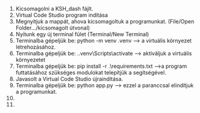 1. Kicsomagolni a KSH_dash fájlt.
2. Virtual Code Studio program indítása
3. Megnyitjuk a mappát, ahova kicsomagoltuk a programunkat. (File/Open Folder.../kicsomagolt útvonal)
4. Nyitunk egy új terminal fület (Terminal/New Terminal)
5. Terminalba gépeljük be: python -m venv .venv --> a virtuális környezet létrehozásához.
6. Terminalba gépeljük be: .\.venv\Scripts\activate --> aktiváljuk a virtuális környezetet
7. Terminalba gépeljük be: pip install -r .\requirements.txt -->a program futtatásához szükséges modulokat telepítjük a segítségével.
8. Javasolt a Virtual Code Studio újraindítása.
9. Terminalba gépeljük be: python app.py --> ezzel a paranccsal elindítjuk a programunkat. 
10. 
11. 

